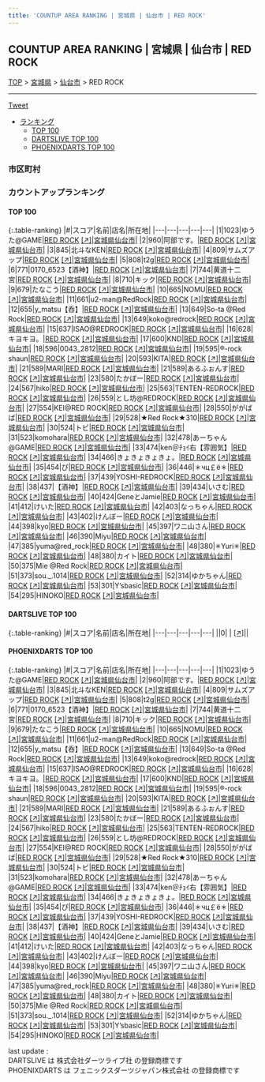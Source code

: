 ```yaml
---
title: 'COUNTUP AREA RANKING | 宮城県 | 仙台市 | RED ROCK'
---
```

## COUNTUP AREA RANKING | 宮城県 | 仙台市 | RED ROCK

[TOP](/darts/rank/) > [宮城県](/darts/rank/宮城県/) > [仙台市](/darts/rank/宮城県/仙台市/) > RED ROCK

___

<a href="https://twitter.com/share?ref_src=twsrc%5Etfw" data-text="COUNTUP AREA RANKING | 宮城県仙台市RED ROCK" class="twitter-share-button" data-hashtags="DARTSLIVE,PHOENIXDARTS,darts,ダーツ" data-show-count="false">Tweet</a>

* [ランキング](#カウントアップランキング)
    * [TOP 100](#top-100)
    * [DARTSLIVE TOP 100](#dartslive-top-100)
    * [PHOENIXDARTS TOP 100](#phoenixdarts-top-100)

### 市区町村

<ul>

</ul>

### カウントアップランキング

#### TOP 100



{:.table-ranking}
|#|スコア|名前|店名|所在地|
|---|---|---|---|---|
|1|1023|<span class="rank-name-pd">ゆうた@GAME</span>|<a href="/darts/rank/shops/10317.html">RED ROCK</a> <a href="https://vs.phoenixdarts.com/jp/shop/shopDetailInfo/s_10317?s_seq=10317">[↗]</a>|<a href="/darts/rank/宮城県/仙台市">宮城県仙台市</a>|
|2|960|<span class="rank-name-pd">阿部です。</span>|<a href="/darts/rank/shops/10317.html">RED ROCK</a> <a href="https://vs.phoenixdarts.com/jp/shop/shopDetailInfo/s_10317?s_seq=10317">[↗]</a>|<a href="/darts/rank/宮城県/仙台市">宮城県仙台市</a>|
|3|845|<span class="rank-name-pd">北斗なKEN</span>|<a href="/darts/rank/shops/10317.html">RED ROCK</a> <a href="https://vs.phoenixdarts.com/jp/shop/shopDetailInfo/s_10317?s_seq=10317">[↗]</a>|<a href="/darts/rank/宮城県/仙台市">宮城県仙台市</a>|
|4|809|<span class="rank-name-pd">サムズアップ</span>|<a href="/darts/rank/shops/10317.html">RED ROCK</a> <a href="https://vs.phoenixdarts.com/jp/shop/shopDetailInfo/s_10317?s_seq=10317">[↗]</a>|<a href="/darts/rank/宮城県/仙台市">宮城県仙台市</a>|
|5|808|<span class="rank-name-pd">t2g</span>|<a href="/darts/rank/shops/10317.html">RED ROCK</a> <a href="https://vs.phoenixdarts.com/jp/shop/shopDetailInfo/s_10317?s_seq=10317">[↗]</a>|<a href="/darts/rank/宮城県/仙台市">宮城県仙台市</a>|
|6|771|<span class="rank-name-pd">0170_6523【酒神】</span>|<a href="/darts/rank/shops/10317.html">RED ROCK</a> <a href="https://vs.phoenixdarts.com/jp/shop/shopDetailInfo/s_10317?s_seq=10317">[↗]</a>|<a href="/darts/rank/宮城県/仙台市">宮城県仙台市</a>|
|7|744|<span class="rank-name-pd">黄道十二宮</span>|<a href="/darts/rank/shops/10317.html">RED ROCK</a> <a href="https://vs.phoenixdarts.com/jp/shop/shopDetailInfo/s_10317?s_seq=10317">[↗]</a>|<a href="/darts/rank/宮城県/仙台市">宮城県仙台市</a>|
|8|710|<span class="rank-name-pd">キック</span>|<a href="/darts/rank/shops/10317.html">RED ROCK</a> <a href="https://vs.phoenixdarts.com/jp/shop/shopDetailInfo/s_10317?s_seq=10317">[↗]</a>|<a href="/darts/rank/宮城県/仙台市">宮城県仙台市</a>|
|9|679|<span class="rank-name-pd">たなこう</span>|<a href="/darts/rank/shops/10317.html">RED ROCK</a> <a href="https://vs.phoenixdarts.com/jp/shop/shopDetailInfo/s_10317?s_seq=10317">[↗]</a>|<a href="/darts/rank/宮城県/仙台市">宮城県仙台市</a>|
|10|665|<span class="rank-name-pd">NOMU</span>|<a href="/darts/rank/shops/10317.html">RED ROCK</a> <a href="https://vs.phoenixdarts.com/jp/shop/shopDetailInfo/s_10317?s_seq=10317">[↗]</a>|<a href="/darts/rank/宮城県/仙台市">宮城県仙台市</a>|
|11|661|<span class="rank-name-pd">u2-man@RedRock</span>|<a href="/darts/rank/shops/10317.html">RED ROCK</a> <a href="https://vs.phoenixdarts.com/jp/shop/shopDetailInfo/s_10317?s_seq=10317">[↗]</a>|<a href="/darts/rank/宮城県/仙台市">宮城県仙台市</a>|
|12|655|<span class="rank-name-pd">y_matsu【呑】</span>|<a href="/darts/rank/shops/10317.html">RED ROCK</a> <a href="https://vs.phoenixdarts.com/jp/shop/shopDetailInfo/s_10317?s_seq=10317">[↗]</a>|<a href="/darts/rank/宮城県/仙台市">宮城県仙台市</a>|
|13|649|<span class="rank-name-pd">So-ta @Red Rock</span>|<a href="/darts/rank/shops/10317.html">RED ROCK</a> <a href="https://vs.phoenixdarts.com/jp/shop/shopDetailInfo/s_10317?s_seq=10317">[↗]</a>|<a href="/darts/rank/宮城県/仙台市">宮城県仙台市</a>|
|13|649|<span class="rank-name-pd">koko@redrock</span>|<a href="/darts/rank/shops/10317.html">RED ROCK</a> <a href="https://vs.phoenixdarts.com/jp/shop/shopDetailInfo/s_10317?s_seq=10317">[↗]</a>|<a href="/darts/rank/宮城県/仙台市">宮城県仙台市</a>|
|15|637|<span class="rank-name-pd">ISAO@REDROCK</span>|<a href="/darts/rank/shops/10317.html">RED ROCK</a> <a href="https://vs.phoenixdarts.com/jp/shop/shopDetailInfo/s_10317?s_seq=10317">[↗]</a>|<a href="/darts/rank/宮城県/仙台市">宮城県仙台市</a>|
|16|628|<span class="rank-name-pd">キヨキヨ。</span>|<a href="/darts/rank/shops/10317.html">RED ROCK</a> <a href="https://vs.phoenixdarts.com/jp/shop/shopDetailInfo/s_10317?s_seq=10317">[↗]</a>|<a href="/darts/rank/宮城県/仙台市">宮城県仙台市</a>|
|17|600|<span class="rank-name-pd">KND</span>|<a href="/darts/rank/shops/10317.html">RED ROCK</a> <a href="https://vs.phoenixdarts.com/jp/shop/shopDetailInfo/s_10317?s_seq=10317">[↗]</a>|<a href="/darts/rank/宮城県/仙台市">宮城県仙台市</a>|
|18|596|<span class="rank-name-pd">0043_2812</span>|<a href="/darts/rank/shops/10317.html">RED ROCK</a> <a href="https://vs.phoenixdarts.com/jp/shop/shopDetailInfo/s_10317?s_seq=10317">[↗]</a>|<a href="/darts/rank/宮城県/仙台市">宮城県仙台市</a>|
|19|595|<span class="rank-name-pd">®️-rock shaun</span>|<a href="/darts/rank/shops/10317.html">RED ROCK</a> <a href="https://vs.phoenixdarts.com/jp/shop/shopDetailInfo/s_10317?s_seq=10317">[↗]</a>|<a href="/darts/rank/宮城県/仙台市">宮城県仙台市</a>|
|20|593|<span class="rank-name-pd">KITA</span>|<a href="/darts/rank/shops/10317.html">RED ROCK</a> <a href="https://vs.phoenixdarts.com/jp/shop/shopDetailInfo/s_10317?s_seq=10317">[↗]</a>|<a href="/darts/rank/宮城県/仙台市">宮城県仙台市</a>|
|21|589|<span class="rank-name-pd">MARI</span>|<a href="/darts/rank/shops/10317.html">RED ROCK</a> <a href="https://vs.phoenixdarts.com/jp/shop/shopDetailInfo/s_10317?s_seq=10317">[↗]</a>|<a href="/darts/rank/宮城県/仙台市">宮城県仙台市</a>|
|21|589|<span class="rank-name-pd">あるふぉんす</span>|<a href="/darts/rank/shops/10317.html">RED ROCK</a> <a href="https://vs.phoenixdarts.com/jp/shop/shopDetailInfo/s_10317?s_seq=10317">[↗]</a>|<a href="/darts/rank/宮城県/仙台市">宮城県仙台市</a>|
|23|580|<span class="rank-name-pd">たかぼー</span>|<a href="/darts/rank/shops/10317.html">RED ROCK</a> <a href="https://vs.phoenixdarts.com/jp/shop/shopDetailInfo/s_10317?s_seq=10317">[↗]</a>|<a href="/darts/rank/宮城県/仙台市">宮城県仙台市</a>|
|24|567|<span class="rank-name-pd">hiko</span>|<a href="/darts/rank/shops/10317.html">RED ROCK</a> <a href="https://vs.phoenixdarts.com/jp/shop/shopDetailInfo/s_10317?s_seq=10317">[↗]</a>|<a href="/darts/rank/宮城県/仙台市">宮城県仙台市</a>|
|25|563|<span class="rank-name-pd">TENTEN-REDROCK</span>|<a href="/darts/rank/shops/10317.html">RED ROCK</a> <a href="https://vs.phoenixdarts.com/jp/shop/shopDetailInfo/s_10317?s_seq=10317">[↗]</a>|<a href="/darts/rank/宮城県/仙台市">宮城県仙台市</a>|
|26|559|<span class="rank-name-pd">とし坊@REDROCK</span>|<a href="/darts/rank/shops/10317.html">RED ROCK</a> <a href="https://vs.phoenixdarts.com/jp/shop/shopDetailInfo/s_10317?s_seq=10317">[↗]</a>|<a href="/darts/rank/宮城県/仙台市">宮城県仙台市</a>|
|27|554|<span class="rank-name-pd">KEI@RED ROCK</span>|<a href="/darts/rank/shops/10317.html">RED ROCK</a> <a href="https://vs.phoenixdarts.com/jp/shop/shopDetailInfo/s_10317?s_seq=10317">[↗]</a>|<a href="/darts/rank/宮城県/仙台市">宮城県仙台市</a>|
|28|550|<span class="rank-name-pd">ががばば</span>|<a href="/darts/rank/shops/10317.html">RED ROCK</a> <a href="https://vs.phoenixdarts.com/jp/shop/shopDetailInfo/s_10317?s_seq=10317">[↗]</a>|<a href="/darts/rank/宮城県/仙台市">宮城県仙台市</a>|
|29|528|<span class="rank-name-pd">★Red Rock★310</span>|<a href="/darts/rank/shops/10317.html">RED ROCK</a> <a href="https://vs.phoenixdarts.com/jp/shop/shopDetailInfo/s_10317?s_seq=10317">[↗]</a>|<a href="/darts/rank/宮城県/仙台市">宮城県仙台市</a>|
|30|524|<span class="rank-name-pd">トビ</span>|<a href="/darts/rank/shops/10317.html">RED ROCK</a> <a href="https://vs.phoenixdarts.com/jp/shop/shopDetailInfo/s_10317?s_seq=10317">[↗]</a>|<a href="/darts/rank/宮城県/仙台市">宮城県仙台市</a>|
|31|523|<span class="rank-name-pd">komohara</span>|<a href="/darts/rank/shops/10317.html">RED ROCK</a> <a href="https://vs.phoenixdarts.com/jp/shop/shopDetailInfo/s_10317?s_seq=10317">[↗]</a>|<a href="/darts/rank/宮城県/仙台市">宮城県仙台市</a>|
|32|478|<span class="rank-name-pd">あーちゃん@GAME</span>|<a href="/darts/rank/shops/10317.html">RED ROCK</a> <a href="https://vs.phoenixdarts.com/jp/shop/shopDetailInfo/s_10317?s_seq=10317">[↗]</a>|<a href="/darts/rank/宮城県/仙台市">宮城県仙台市</a>|
|33|474|<span class="rank-name-pd">ken＠ﾁｮｲ右【雰囲気】</span>|<a href="/darts/rank/shops/10317.html">RED ROCK</a> <a href="https://vs.phoenixdarts.com/jp/shop/shopDetailInfo/s_10317?s_seq=10317">[↗]</a>|<a href="/darts/rank/宮城県/仙台市">宮城県仙台市</a>|
|34|466|<span class="rank-name-pd">きょきょきょきょ。</span>|<a href="/darts/rank/shops/10317.html">RED ROCK</a> <a href="https://vs.phoenixdarts.com/jp/shop/shopDetailInfo/s_10317?s_seq=10317">[↗]</a>|<a href="/darts/rank/宮城県/仙台市">宮城県仙台市</a>|
|35|454|<span class="rank-name-pd">ぴ</span>|<a href="/darts/rank/shops/10317.html">RED ROCK</a> <a href="https://vs.phoenixdarts.com/jp/shop/shopDetailInfo/s_10317?s_seq=10317">[↗]</a>|<a href="/darts/rank/宮城県/仙台市">宮城県仙台市</a>|
|36|446|<span class="rank-name-pd">＊чц￡ё＊</span>|<a href="/darts/rank/shops/10317.html">RED ROCK</a> <a href="https://vs.phoenixdarts.com/jp/shop/shopDetailInfo/s_10317?s_seq=10317">[↗]</a>|<a href="/darts/rank/宮城県/仙台市">宮城県仙台市</a>|
|37|439|<span class="rank-name-pd">YOSHI-REDROCK</span>|<a href="/darts/rank/shops/10317.html">RED ROCK</a> <a href="https://vs.phoenixdarts.com/jp/shop/shopDetailInfo/s_10317?s_seq=10317">[↗]</a>|<a href="/darts/rank/宮城県/仙台市">宮城県仙台市</a>|
|38|437|<span class="rank-name-pd">【酒神】</span>|<a href="/darts/rank/shops/10317.html">RED ROCK</a> <a href="https://vs.phoenixdarts.com/jp/shop/shopDetailInfo/s_10317?s_seq=10317">[↗]</a>|<a href="/darts/rank/宮城県/仙台市">宮城県仙台市</a>|
|39|434|<span class="rank-name-pd">いさむ</span>|<a href="/darts/rank/shops/10317.html">RED ROCK</a> <a href="https://vs.phoenixdarts.com/jp/shop/shopDetailInfo/s_10317?s_seq=10317">[↗]</a>|<a href="/darts/rank/宮城県/仙台市">宮城県仙台市</a>|
|40|424|<span class="rank-name-pd">GeneとJamie</span>|<a href="/darts/rank/shops/10317.html">RED ROCK</a> <a href="https://vs.phoenixdarts.com/jp/shop/shopDetailInfo/s_10317?s_seq=10317">[↗]</a>|<a href="/darts/rank/宮城県/仙台市">宮城県仙台市</a>|
|41|412|<span class="rank-name-pd">けいた</span>|<a href="/darts/rank/shops/10317.html">RED ROCK</a> <a href="https://vs.phoenixdarts.com/jp/shop/shopDetailInfo/s_10317?s_seq=10317">[↗]</a>|<a href="/darts/rank/宮城県/仙台市">宮城県仙台市</a>|
|42|403|<span class="rank-name-pd">なっちゃん</span>|<a href="/darts/rank/shops/10317.html">RED ROCK</a> <a href="https://vs.phoenixdarts.com/jp/shop/shopDetailInfo/s_10317?s_seq=10317">[↗]</a>|<a href="/darts/rank/宮城県/仙台市">宮城県仙台市</a>|
|43|402|<span class="rank-name-pd">けんぼー</span>|<a href="/darts/rank/shops/10317.html">RED ROCK</a> <a href="https://vs.phoenixdarts.com/jp/shop/shopDetailInfo/s_10317?s_seq=10317">[↗]</a>|<a href="/darts/rank/宮城県/仙台市">宮城県仙台市</a>|
|44|398|<span class="rank-name-pd">kyo</span>|<a href="/darts/rank/shops/10317.html">RED ROCK</a> <a href="https://vs.phoenixdarts.com/jp/shop/shopDetailInfo/s_10317?s_seq=10317">[↗]</a>|<a href="/darts/rank/宮城県/仙台市">宮城県仙台市</a>|
|45|397|<span class="rank-name-pd">ワニ山さん</span>|<a href="/darts/rank/shops/10317.html">RED ROCK</a> <a href="https://vs.phoenixdarts.com/jp/shop/shopDetailInfo/s_10317?s_seq=10317">[↗]</a>|<a href="/darts/rank/宮城県/仙台市">宮城県仙台市</a>|
|46|390|<span class="rank-name-pd">Miyu</span>|<a href="/darts/rank/shops/10317.html">RED ROCK</a> <a href="https://vs.phoenixdarts.com/jp/shop/shopDetailInfo/s_10317?s_seq=10317">[↗]</a>|<a href="/darts/rank/宮城県/仙台市">宮城県仙台市</a>|
|47|385|<span class="rank-name-pd">yuma@red_rock</span>|<a href="/darts/rank/shops/10317.html">RED ROCK</a> <a href="https://vs.phoenixdarts.com/jp/shop/shopDetailInfo/s_10317?s_seq=10317">[↗]</a>|<a href="/darts/rank/宮城県/仙台市">宮城県仙台市</a>|
|48|380|<span class="rank-name-pd">✳︎Yuri✳︎</span>|<a href="/darts/rank/shops/10317.html">RED ROCK</a> <a href="https://vs.phoenixdarts.com/jp/shop/shopDetailInfo/s_10317?s_seq=10317">[↗]</a>|<a href="/darts/rank/宮城県/仙台市">宮城県仙台市</a>|
|48|380|<span class="rank-name-pd">カイト</span>|<a href="/darts/rank/shops/10317.html">RED ROCK</a> <a href="https://vs.phoenixdarts.com/jp/shop/shopDetailInfo/s_10317?s_seq=10317">[↗]</a>|<a href="/darts/rank/宮城県/仙台市">宮城県仙台市</a>|
|50|375|<span class="rank-name-pd">Mie @Red Rock</span>|<a href="/darts/rank/shops/10317.html">RED ROCK</a> <a href="https://vs.phoenixdarts.com/jp/shop/shopDetailInfo/s_10317?s_seq=10317">[↗]</a>|<a href="/darts/rank/宮城県/仙台市">宮城県仙台市</a>|
|51|373|<span class="rank-name-pd">sou._.1014</span>|<a href="/darts/rank/shops/10317.html">RED ROCK</a> <a href="https://vs.phoenixdarts.com/jp/shop/shopDetailInfo/s_10317?s_seq=10317">[↗]</a>|<a href="/darts/rank/宮城県/仙台市">宮城県仙台市</a>|
|52|314|<span class="rank-name-pd">ゆかちゃん</span>|<a href="/darts/rank/shops/10317.html">RED ROCK</a> <a href="https://vs.phoenixdarts.com/jp/shop/shopDetailInfo/s_10317?s_seq=10317">[↗]</a>|<a href="/darts/rank/宮城県/仙台市">宮城県仙台市</a>|
|53|301|<span class="rank-name-pd">Y’sbasic</span>|<a href="/darts/rank/shops/10317.html">RED ROCK</a> <a href="https://vs.phoenixdarts.com/jp/shop/shopDetailInfo/s_10317?s_seq=10317">[↗]</a>|<a href="/darts/rank/宮城県/仙台市">宮城県仙台市</a>|
|54|295|<span class="rank-name-pd">HINOKO</span>|<a href="/darts/rank/shops/10317.html">RED ROCK</a> <a href="https://vs.phoenixdarts.com/jp/shop/shopDetailInfo/s_10317?s_seq=10317">[↗]</a>|<a href="/darts/rank/宮城県/仙台市">宮城県仙台市</a>|


#### DARTSLIVE TOP 100



{:.table-ranking}
|#|スコア|名前|店名|所在地|
|---|---|---|---|---|
||0|<span class="rank-name-dl"> </span>|<a href="/darts/rank/shops/.html"></a> <a href="">[↗]</a>|<a href="/darts/rank//"></a>|


#### PHOENIXDARTS TOP 100



{:.table-ranking}
|#|スコア|名前|店名|所在地|
|---|---|---|---|---|
|1|1023|<span class="rank-name-pd">ゆうた@GAME</span>|<a href="/darts/rank/shops/10317.html">RED ROCK</a> <a href="https://vs.phoenixdarts.com/jp/shop/shopDetailInfo/s_10317?s_seq=10317">[↗]</a>|<a href="/darts/rank/宮城県/仙台市">宮城県仙台市</a>|
|2|960|<span class="rank-name-pd">阿部です。</span>|<a href="/darts/rank/shops/10317.html">RED ROCK</a> <a href="https://vs.phoenixdarts.com/jp/shop/shopDetailInfo/s_10317?s_seq=10317">[↗]</a>|<a href="/darts/rank/宮城県/仙台市">宮城県仙台市</a>|
|3|845|<span class="rank-name-pd">北斗なKEN</span>|<a href="/darts/rank/shops/10317.html">RED ROCK</a> <a href="https://vs.phoenixdarts.com/jp/shop/shopDetailInfo/s_10317?s_seq=10317">[↗]</a>|<a href="/darts/rank/宮城県/仙台市">宮城県仙台市</a>|
|4|809|<span class="rank-name-pd">サムズアップ</span>|<a href="/darts/rank/shops/10317.html">RED ROCK</a> <a href="https://vs.phoenixdarts.com/jp/shop/shopDetailInfo/s_10317?s_seq=10317">[↗]</a>|<a href="/darts/rank/宮城県/仙台市">宮城県仙台市</a>|
|5|808|<span class="rank-name-pd">t2g</span>|<a href="/darts/rank/shops/10317.html">RED ROCK</a> <a href="https://vs.phoenixdarts.com/jp/shop/shopDetailInfo/s_10317?s_seq=10317">[↗]</a>|<a href="/darts/rank/宮城県/仙台市">宮城県仙台市</a>|
|6|771|<span class="rank-name-pd">0170_6523【酒神】</span>|<a href="/darts/rank/shops/10317.html">RED ROCK</a> <a href="https://vs.phoenixdarts.com/jp/shop/shopDetailInfo/s_10317?s_seq=10317">[↗]</a>|<a href="/darts/rank/宮城県/仙台市">宮城県仙台市</a>|
|7|744|<span class="rank-name-pd">黄道十二宮</span>|<a href="/darts/rank/shops/10317.html">RED ROCK</a> <a href="https://vs.phoenixdarts.com/jp/shop/shopDetailInfo/s_10317?s_seq=10317">[↗]</a>|<a href="/darts/rank/宮城県/仙台市">宮城県仙台市</a>|
|8|710|<span class="rank-name-pd">キック</span>|<a href="/darts/rank/shops/10317.html">RED ROCK</a> <a href="https://vs.phoenixdarts.com/jp/shop/shopDetailInfo/s_10317?s_seq=10317">[↗]</a>|<a href="/darts/rank/宮城県/仙台市">宮城県仙台市</a>|
|9|679|<span class="rank-name-pd">たなこう</span>|<a href="/darts/rank/shops/10317.html">RED ROCK</a> <a href="https://vs.phoenixdarts.com/jp/shop/shopDetailInfo/s_10317?s_seq=10317">[↗]</a>|<a href="/darts/rank/宮城県/仙台市">宮城県仙台市</a>|
|10|665|<span class="rank-name-pd">NOMU</span>|<a href="/darts/rank/shops/10317.html">RED ROCK</a> <a href="https://vs.phoenixdarts.com/jp/shop/shopDetailInfo/s_10317?s_seq=10317">[↗]</a>|<a href="/darts/rank/宮城県/仙台市">宮城県仙台市</a>|
|11|661|<span class="rank-name-pd">u2-man@RedRock</span>|<a href="/darts/rank/shops/10317.html">RED ROCK</a> <a href="https://vs.phoenixdarts.com/jp/shop/shopDetailInfo/s_10317?s_seq=10317">[↗]</a>|<a href="/darts/rank/宮城県/仙台市">宮城県仙台市</a>|
|12|655|<span class="rank-name-pd">y_matsu【呑】</span>|<a href="/darts/rank/shops/10317.html">RED ROCK</a> <a href="https://vs.phoenixdarts.com/jp/shop/shopDetailInfo/s_10317?s_seq=10317">[↗]</a>|<a href="/darts/rank/宮城県/仙台市">宮城県仙台市</a>|
|13|649|<span class="rank-name-pd">So-ta @Red Rock</span>|<a href="/darts/rank/shops/10317.html">RED ROCK</a> <a href="https://vs.phoenixdarts.com/jp/shop/shopDetailInfo/s_10317?s_seq=10317">[↗]</a>|<a href="/darts/rank/宮城県/仙台市">宮城県仙台市</a>|
|13|649|<span class="rank-name-pd">koko@redrock</span>|<a href="/darts/rank/shops/10317.html">RED ROCK</a> <a href="https://vs.phoenixdarts.com/jp/shop/shopDetailInfo/s_10317?s_seq=10317">[↗]</a>|<a href="/darts/rank/宮城県/仙台市">宮城県仙台市</a>|
|15|637|<span class="rank-name-pd">ISAO@REDROCK</span>|<a href="/darts/rank/shops/10317.html">RED ROCK</a> <a href="https://vs.phoenixdarts.com/jp/shop/shopDetailInfo/s_10317?s_seq=10317">[↗]</a>|<a href="/darts/rank/宮城県/仙台市">宮城県仙台市</a>|
|16|628|<span class="rank-name-pd">キヨキヨ。</span>|<a href="/darts/rank/shops/10317.html">RED ROCK</a> <a href="https://vs.phoenixdarts.com/jp/shop/shopDetailInfo/s_10317?s_seq=10317">[↗]</a>|<a href="/darts/rank/宮城県/仙台市">宮城県仙台市</a>|
|17|600|<span class="rank-name-pd">KND</span>|<a href="/darts/rank/shops/10317.html">RED ROCK</a> <a href="https://vs.phoenixdarts.com/jp/shop/shopDetailInfo/s_10317?s_seq=10317">[↗]</a>|<a href="/darts/rank/宮城県/仙台市">宮城県仙台市</a>|
|18|596|<span class="rank-name-pd">0043_2812</span>|<a href="/darts/rank/shops/10317.html">RED ROCK</a> <a href="https://vs.phoenixdarts.com/jp/shop/shopDetailInfo/s_10317?s_seq=10317">[↗]</a>|<a href="/darts/rank/宮城県/仙台市">宮城県仙台市</a>|
|19|595|<span class="rank-name-pd">®️-rock shaun</span>|<a href="/darts/rank/shops/10317.html">RED ROCK</a> <a href="https://vs.phoenixdarts.com/jp/shop/shopDetailInfo/s_10317?s_seq=10317">[↗]</a>|<a href="/darts/rank/宮城県/仙台市">宮城県仙台市</a>|
|20|593|<span class="rank-name-pd">KITA</span>|<a href="/darts/rank/shops/10317.html">RED ROCK</a> <a href="https://vs.phoenixdarts.com/jp/shop/shopDetailInfo/s_10317?s_seq=10317">[↗]</a>|<a href="/darts/rank/宮城県/仙台市">宮城県仙台市</a>|
|21|589|<span class="rank-name-pd">MARI</span>|<a href="/darts/rank/shops/10317.html">RED ROCK</a> <a href="https://vs.phoenixdarts.com/jp/shop/shopDetailInfo/s_10317?s_seq=10317">[↗]</a>|<a href="/darts/rank/宮城県/仙台市">宮城県仙台市</a>|
|21|589|<span class="rank-name-pd">あるふぉんす</span>|<a href="/darts/rank/shops/10317.html">RED ROCK</a> <a href="https://vs.phoenixdarts.com/jp/shop/shopDetailInfo/s_10317?s_seq=10317">[↗]</a>|<a href="/darts/rank/宮城県/仙台市">宮城県仙台市</a>|
|23|580|<span class="rank-name-pd">たかぼー</span>|<a href="/darts/rank/shops/10317.html">RED ROCK</a> <a href="https://vs.phoenixdarts.com/jp/shop/shopDetailInfo/s_10317?s_seq=10317">[↗]</a>|<a href="/darts/rank/宮城県/仙台市">宮城県仙台市</a>|
|24|567|<span class="rank-name-pd">hiko</span>|<a href="/darts/rank/shops/10317.html">RED ROCK</a> <a href="https://vs.phoenixdarts.com/jp/shop/shopDetailInfo/s_10317?s_seq=10317">[↗]</a>|<a href="/darts/rank/宮城県/仙台市">宮城県仙台市</a>|
|25|563|<span class="rank-name-pd">TENTEN-REDROCK</span>|<a href="/darts/rank/shops/10317.html">RED ROCK</a> <a href="https://vs.phoenixdarts.com/jp/shop/shopDetailInfo/s_10317?s_seq=10317">[↗]</a>|<a href="/darts/rank/宮城県/仙台市">宮城県仙台市</a>|
|26|559|<span class="rank-name-pd">とし坊@REDROCK</span>|<a href="/darts/rank/shops/10317.html">RED ROCK</a> <a href="https://vs.phoenixdarts.com/jp/shop/shopDetailInfo/s_10317?s_seq=10317">[↗]</a>|<a href="/darts/rank/宮城県/仙台市">宮城県仙台市</a>|
|27|554|<span class="rank-name-pd">KEI@RED ROCK</span>|<a href="/darts/rank/shops/10317.html">RED ROCK</a> <a href="https://vs.phoenixdarts.com/jp/shop/shopDetailInfo/s_10317?s_seq=10317">[↗]</a>|<a href="/darts/rank/宮城県/仙台市">宮城県仙台市</a>|
|28|550|<span class="rank-name-pd">ががばば</span>|<a href="/darts/rank/shops/10317.html">RED ROCK</a> <a href="https://vs.phoenixdarts.com/jp/shop/shopDetailInfo/s_10317?s_seq=10317">[↗]</a>|<a href="/darts/rank/宮城県/仙台市">宮城県仙台市</a>|
|29|528|<span class="rank-name-pd">★Red Rock★310</span>|<a href="/darts/rank/shops/10317.html">RED ROCK</a> <a href="https://vs.phoenixdarts.com/jp/shop/shopDetailInfo/s_10317?s_seq=10317">[↗]</a>|<a href="/darts/rank/宮城県/仙台市">宮城県仙台市</a>|
|30|524|<span class="rank-name-pd">トビ</span>|<a href="/darts/rank/shops/10317.html">RED ROCK</a> <a href="https://vs.phoenixdarts.com/jp/shop/shopDetailInfo/s_10317?s_seq=10317">[↗]</a>|<a href="/darts/rank/宮城県/仙台市">宮城県仙台市</a>|
|31|523|<span class="rank-name-pd">komohara</span>|<a href="/darts/rank/shops/10317.html">RED ROCK</a> <a href="https://vs.phoenixdarts.com/jp/shop/shopDetailInfo/s_10317?s_seq=10317">[↗]</a>|<a href="/darts/rank/宮城県/仙台市">宮城県仙台市</a>|
|32|478|<span class="rank-name-pd">あーちゃん@GAME</span>|<a href="/darts/rank/shops/10317.html">RED ROCK</a> <a href="https://vs.phoenixdarts.com/jp/shop/shopDetailInfo/s_10317?s_seq=10317">[↗]</a>|<a href="/darts/rank/宮城県/仙台市">宮城県仙台市</a>|
|33|474|<span class="rank-name-pd">ken＠ﾁｮｲ右【雰囲気】</span>|<a href="/darts/rank/shops/10317.html">RED ROCK</a> <a href="https://vs.phoenixdarts.com/jp/shop/shopDetailInfo/s_10317?s_seq=10317">[↗]</a>|<a href="/darts/rank/宮城県/仙台市">宮城県仙台市</a>|
|34|466|<span class="rank-name-pd">きょきょきょきょ。</span>|<a href="/darts/rank/shops/10317.html">RED ROCK</a> <a href="https://vs.phoenixdarts.com/jp/shop/shopDetailInfo/s_10317?s_seq=10317">[↗]</a>|<a href="/darts/rank/宮城県/仙台市">宮城県仙台市</a>|
|35|454|<span class="rank-name-pd">ぴ</span>|<a href="/darts/rank/shops/10317.html">RED ROCK</a> <a href="https://vs.phoenixdarts.com/jp/shop/shopDetailInfo/s_10317?s_seq=10317">[↗]</a>|<a href="/darts/rank/宮城県/仙台市">宮城県仙台市</a>|
|36|446|<span class="rank-name-pd">＊чц￡ё＊</span>|<a href="/darts/rank/shops/10317.html">RED ROCK</a> <a href="https://vs.phoenixdarts.com/jp/shop/shopDetailInfo/s_10317?s_seq=10317">[↗]</a>|<a href="/darts/rank/宮城県/仙台市">宮城県仙台市</a>|
|37|439|<span class="rank-name-pd">YOSHI-REDROCK</span>|<a href="/darts/rank/shops/10317.html">RED ROCK</a> <a href="https://vs.phoenixdarts.com/jp/shop/shopDetailInfo/s_10317?s_seq=10317">[↗]</a>|<a href="/darts/rank/宮城県/仙台市">宮城県仙台市</a>|
|38|437|<span class="rank-name-pd">【酒神】</span>|<a href="/darts/rank/shops/10317.html">RED ROCK</a> <a href="https://vs.phoenixdarts.com/jp/shop/shopDetailInfo/s_10317?s_seq=10317">[↗]</a>|<a href="/darts/rank/宮城県/仙台市">宮城県仙台市</a>|
|39|434|<span class="rank-name-pd">いさむ</span>|<a href="/darts/rank/shops/10317.html">RED ROCK</a> <a href="https://vs.phoenixdarts.com/jp/shop/shopDetailInfo/s_10317?s_seq=10317">[↗]</a>|<a href="/darts/rank/宮城県/仙台市">宮城県仙台市</a>|
|40|424|<span class="rank-name-pd">GeneとJamie</span>|<a href="/darts/rank/shops/10317.html">RED ROCK</a> <a href="https://vs.phoenixdarts.com/jp/shop/shopDetailInfo/s_10317?s_seq=10317">[↗]</a>|<a href="/darts/rank/宮城県/仙台市">宮城県仙台市</a>|
|41|412|<span class="rank-name-pd">けいた</span>|<a href="/darts/rank/shops/10317.html">RED ROCK</a> <a href="https://vs.phoenixdarts.com/jp/shop/shopDetailInfo/s_10317?s_seq=10317">[↗]</a>|<a href="/darts/rank/宮城県/仙台市">宮城県仙台市</a>|
|42|403|<span class="rank-name-pd">なっちゃん</span>|<a href="/darts/rank/shops/10317.html">RED ROCK</a> <a href="https://vs.phoenixdarts.com/jp/shop/shopDetailInfo/s_10317?s_seq=10317">[↗]</a>|<a href="/darts/rank/宮城県/仙台市">宮城県仙台市</a>|
|43|402|<span class="rank-name-pd">けんぼー</span>|<a href="/darts/rank/shops/10317.html">RED ROCK</a> <a href="https://vs.phoenixdarts.com/jp/shop/shopDetailInfo/s_10317?s_seq=10317">[↗]</a>|<a href="/darts/rank/宮城県/仙台市">宮城県仙台市</a>|
|44|398|<span class="rank-name-pd">kyo</span>|<a href="/darts/rank/shops/10317.html">RED ROCK</a> <a href="https://vs.phoenixdarts.com/jp/shop/shopDetailInfo/s_10317?s_seq=10317">[↗]</a>|<a href="/darts/rank/宮城県/仙台市">宮城県仙台市</a>|
|45|397|<span class="rank-name-pd">ワニ山さん</span>|<a href="/darts/rank/shops/10317.html">RED ROCK</a> <a href="https://vs.phoenixdarts.com/jp/shop/shopDetailInfo/s_10317?s_seq=10317">[↗]</a>|<a href="/darts/rank/宮城県/仙台市">宮城県仙台市</a>|
|46|390|<span class="rank-name-pd">Miyu</span>|<a href="/darts/rank/shops/10317.html">RED ROCK</a> <a href="https://vs.phoenixdarts.com/jp/shop/shopDetailInfo/s_10317?s_seq=10317">[↗]</a>|<a href="/darts/rank/宮城県/仙台市">宮城県仙台市</a>|
|47|385|<span class="rank-name-pd">yuma@red_rock</span>|<a href="/darts/rank/shops/10317.html">RED ROCK</a> <a href="https://vs.phoenixdarts.com/jp/shop/shopDetailInfo/s_10317?s_seq=10317">[↗]</a>|<a href="/darts/rank/宮城県/仙台市">宮城県仙台市</a>|
|48|380|<span class="rank-name-pd">✳︎Yuri✳︎</span>|<a href="/darts/rank/shops/10317.html">RED ROCK</a> <a href="https://vs.phoenixdarts.com/jp/shop/shopDetailInfo/s_10317?s_seq=10317">[↗]</a>|<a href="/darts/rank/宮城県/仙台市">宮城県仙台市</a>|
|48|380|<span class="rank-name-pd">カイト</span>|<a href="/darts/rank/shops/10317.html">RED ROCK</a> <a href="https://vs.phoenixdarts.com/jp/shop/shopDetailInfo/s_10317?s_seq=10317">[↗]</a>|<a href="/darts/rank/宮城県/仙台市">宮城県仙台市</a>|
|50|375|<span class="rank-name-pd">Mie @Red Rock</span>|<a href="/darts/rank/shops/10317.html">RED ROCK</a> <a href="https://vs.phoenixdarts.com/jp/shop/shopDetailInfo/s_10317?s_seq=10317">[↗]</a>|<a href="/darts/rank/宮城県/仙台市">宮城県仙台市</a>|
|51|373|<span class="rank-name-pd">sou._.1014</span>|<a href="/darts/rank/shops/10317.html">RED ROCK</a> <a href="https://vs.phoenixdarts.com/jp/shop/shopDetailInfo/s_10317?s_seq=10317">[↗]</a>|<a href="/darts/rank/宮城県/仙台市">宮城県仙台市</a>|
|52|314|<span class="rank-name-pd">ゆかちゃん</span>|<a href="/darts/rank/shops/10317.html">RED ROCK</a> <a href="https://vs.phoenixdarts.com/jp/shop/shopDetailInfo/s_10317?s_seq=10317">[↗]</a>|<a href="/darts/rank/宮城県/仙台市">宮城県仙台市</a>|
|53|301|<span class="rank-name-pd">Y’sbasic</span>|<a href="/darts/rank/shops/10317.html">RED ROCK</a> <a href="https://vs.phoenixdarts.com/jp/shop/shopDetailInfo/s_10317?s_seq=10317">[↗]</a>|<a href="/darts/rank/宮城県/仙台市">宮城県仙台市</a>|
|54|295|<span class="rank-name-pd">HINOKO</span>|<a href="/darts/rank/shops/10317.html">RED ROCK</a> <a href="https://vs.phoenixdarts.com/jp/shop/shopDetailInfo/s_10317?s_seq=10317">[↗]</a>|<a href="/darts/rank/宮城県/仙台市">宮城県仙台市</a>|


<div class="footer border-top border-gray-light mt-5 pt-3 text-right text-gray">
    last update : <span style="font-weight: italic" id="foot_last_modified"></span><br />
    DARTSLIVE は 株式会社ダーツライブ社 の登録商標です<br />
    PHOENIXDARTS は フェニックスダーツジャパン株式会社 の登録商標です<br />
</div>

<script src="https://cdnjs.cloudflare.com/ajax/libs/jquery.tablesorter/2.31.3/js/jquery.tablesorter.min.js" integrity="sha512-qzgd5cYSZcosqpzpn7zF2ZId8f/8CHmFKZ8j7mU4OUXTNRd5g+ZHBPsgKEwoqxCtdQvExE5LprwwPAgoicguNg==" crossorigin="anonymous" referrerpolicy="no-referrer"></script>
<link rel="stylesheet" href="https://cdnjs.cloudflare.com/ajax/libs/jquery.tablesorter/2.31.3/css/theme.default.min.css" integrity="sha512-wghhOJkjQX0Lh3NSWvNKeZ0ZpNn+SPVXX1Qyc9OCaogADktxrBiBdKGDoqVUOyhStvMBmJQ8ZdMHiR3wuEq8+w==" crossorigin="anonymous" referrerpolicy="no-referrer" />
<script>
$(function() {
    $(".table-ranking").tablesorter({sortList:[[0, 0]]});
    $("#foot_last_modified").text(formatDate(new Date(document.lastModified), 'yyyy-MM-dd HH:mm:ss'));
});
</script>

<script async src="https://platform.twitter.com/widgets.js" charset="utf-8"></script>
